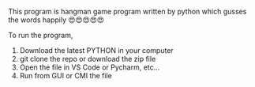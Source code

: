 This program is hangman game program written by python which gusses the words happily 😍😍😍😍😍

To run the program,

 1. Download the latest PYTHON in your computer
 2. git clone the repo or download the zip file
 3. Open the file in VS Code or Pycharm, etc...
 4. Run from GUI or CMI the file
